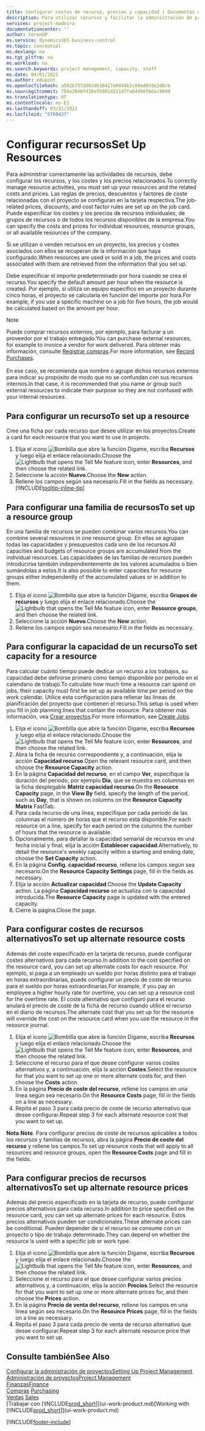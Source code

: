 ```yaml
---
title: Configurar costes de recurso, precios y capacidad | Documentos de Microsoft
description: Para utilizar recursos y facilitar la administración de proyectos, especifique costes y precios para recursos individuales o grupos de recursos, y configure la capacidad de recursos.
services: project-madeira
documentationcenter: ''
author: SorenGP
ms.service: dynamics365-business-central
ms.topic: conceptual
ms.devlang: na
ms.tgt_pltfrm: na
ms.workload: na
ms.search.keywords: project management, capacity, staff
ms.date: 04/01/2021
ms.author: edupont
ms.openlocfilehash: a502b757dd82db16417a0846b2c89ad07de2d8cb
ms.sourcegitcommit: 766e2840fd16efb901d211d7fa64d96766ac99d9
ms.translationtype: HT
ms.contentlocale: es-ES
ms.lasthandoff: 03/31/2021
ms.locfileid: "5780437"
---
```

# <a name="set-up-resources"></a><span data-ttu-id="6fa89-103">Configurar recursos</span><span class="sxs-lookup"><span data-stu-id="6fa89-103">Set Up Resources</span></span>
<span data-ttu-id="6fa89-104">Para administrar correctamente las actividades de recursos, debe configurar los recursos, y los costes y los precios relacionados.</span><span class="sxs-lookup"><span data-stu-id="6fa89-104">To correctly manage resource activities, you must set up your resources and the related costs and prices.</span></span> <span data-ttu-id="6fa89-105">Las reglas de precios, descuentos y factores de coste relacionadas con el proyecto se configuran en la tarjeta respectiva.</span><span class="sxs-lookup"><span data-stu-id="6fa89-105">The job-related prices, discounts, and cost factor rules are set up on the job card.</span></span> <span data-ttu-id="6fa89-106">Puede especificar los costes y los precios de recursos individuales, de grupos de recursos o de todos los recursos disponibles de la empresa.</span><span class="sxs-lookup"><span data-stu-id="6fa89-106">You can specify the costs and prices for individual resources, resource groups, or all available resources of the company.</span></span>

<span data-ttu-id="6fa89-107">Si se utilizan o venden recursos en un proyecto, los precios y costes asociados con ellos se recuperan de la información que haya configurado.</span><span class="sxs-lookup"><span data-stu-id="6fa89-107">When resources are used or sold in a job, the prices and costs associated with them are retrieved from the information that you set up.</span></span>

<span data-ttu-id="6fa89-108">Debe especificar el importe predeterminado por hora cuando se crea el recurso.</span><span class="sxs-lookup"><span data-stu-id="6fa89-108">You specify the default amount per hour when the resource is created.</span></span> <span data-ttu-id="6fa89-109">Por ejemplo, si utiliza un equipo específico en un proyecto durante cinco horas, el proyecto se calcularía en función del importe por hora.</span><span class="sxs-lookup"><span data-stu-id="6fa89-109">For example, if you use a specific machine on a job for five hours, the job would be calculated based on the amount per hour.</span></span>

> [!NOTE]
> <span data-ttu-id="6fa89-110">Puede comprar recursos externos, por ejemplo, para facturar a un proveedor por el trabajo entregado.</span><span class="sxs-lookup"><span data-stu-id="6fa89-110">You can purchase external resources, for example to invoice a vendor for work delivered.</span></span> <span data-ttu-id="6fa89-111">Para obtener más información, consulte [Registrar compras](purchasing-how-record-purchases.md).</span><span class="sxs-lookup"><span data-stu-id="6fa89-111">For more information, see [Record Purchases](purchasing-how-record-purchases.md).</span></span><br /><br />
> <span data-ttu-id="6fa89-112">En ese caso, se recomienda que nombre o agrupe dichos recursos externos para indicar su propósito de modo que no se confundan con sus recursos internos.</span><span class="sxs-lookup"><span data-stu-id="6fa89-112">In that case, it is recommended that you name or group such external resources to indicate their purpose so they are not confused with your internal resources.</span></span>

## <a name="to-set-up-a-resource"></a><span data-ttu-id="6fa89-113">Para configurar un recurso</span><span class="sxs-lookup"><span data-stu-id="6fa89-113">To set up a resource</span></span>
<span data-ttu-id="6fa89-114">Cree una ficha por cada recurso que desee utilizar en los proyectos.</span><span class="sxs-lookup"><span data-stu-id="6fa89-114">Create a card for each resource that you want to use in projects.</span></span>

1. <span data-ttu-id="6fa89-115">Elija el icono ![Bombilla que abre la función Dígame](media/ui-search/search_small.png "Dígame qué desea hacer"), escriba **Recursos** y luego elija el enlace relacionado.</span><span class="sxs-lookup"><span data-stu-id="6fa89-115">Choose the ![Lightbulb that opens the Tell Me feature](media/ui-search/search_small.png "Tell me what you want to do") icon, enter **Resources**, and then choose the related link.</span></span>
2. <span data-ttu-id="6fa89-116">Seleccione la acción **Nuevo**.</span><span class="sxs-lookup"><span data-stu-id="6fa89-116">Choose the **New** action.</span></span>
3. <span data-ttu-id="6fa89-117">Rellene los campos según sea necesario.</span><span class="sxs-lookup"><span data-stu-id="6fa89-117">Fill in the fields as necessary.</span></span> [!INCLUDE[tooltip-inline-tip](includes/tooltip-inline-tip_md.md)]  

## <a name="to-set-up-a-resource-group"></a><span data-ttu-id="6fa89-118">Para configurar una familia de recursos</span><span class="sxs-lookup"><span data-stu-id="6fa89-118">To set up a resource group</span></span>
<span data-ttu-id="6fa89-119">En una familia de recursos se pueden combinar varios recursos.</span><span class="sxs-lookup"><span data-stu-id="6fa89-119">You can combine several resources in one resource group.</span></span> <span data-ttu-id="6fa89-120">En ellas se agrupan todas las capacidades y presupuestos cada uno de los recursos.</span><span class="sxs-lookup"><span data-stu-id="6fa89-120">All capacities and budgets of resource groups are accumulated from the individual resources.</span></span> <span data-ttu-id="6fa89-121">Las capacidades de las familias de recursos pueden introducirse también independientemente de los valores acumulados o bien sumándolas a estos.</span><span class="sxs-lookup"><span data-stu-id="6fa89-121">It is also possible to enter capacities for resource groups either independently of the accumulated values or in addition to them.</span></span>

1. <span data-ttu-id="6fa89-122">Elija el icono ![Bombilla que abre la función Dígame](media/ui-search/search_small.png "Dígame qué desea hacer"), escriba **Grupos de recursos** y luego elija el enlace relacionado.</span><span class="sxs-lookup"><span data-stu-id="6fa89-122">Choose the ![Lightbulb that opens the Tell Me feature](media/ui-search/search_small.png "Tell me what you want to do") icon, enter **Resource groups**, and then choose the related link.</span></span>
2. <span data-ttu-id="6fa89-123">Seleccione la acción **Nuevo**.</span><span class="sxs-lookup"><span data-stu-id="6fa89-123">Choose the **New** action.</span></span>
3. <span data-ttu-id="6fa89-124">Rellene los campos según sea necesario.</span><span class="sxs-lookup"><span data-stu-id="6fa89-124">Fill in the fields as necessary.</span></span>

## <a name="to-set-capacity-for-a-resource"></a><span data-ttu-id="6fa89-125">Para configurar la capacidad de un recurso</span><span class="sxs-lookup"><span data-stu-id="6fa89-125">To set capacity for a resource</span></span>
<span data-ttu-id="6fa89-126">Para calcular cuánto tiempo puede dedicar un recurso a los trabajos, su capacidad debe definirse primero como tiempo disponible por periodo en el calendario de trabajo.</span><span class="sxs-lookup"><span data-stu-id="6fa89-126">To calculate how much time a resource can spend on jobs, their capacity must first be set up as available time per period on the work calendar.</span></span> <span data-ttu-id="6fa89-127">Utilice esta configuración para rellenar las líneas de planificación del proyecto que contienen el recurso.</span><span class="sxs-lookup"><span data-stu-id="6fa89-127">This setup is used when you fill in job planning lines that contain the resource.</span></span> <span data-ttu-id="6fa89-128">Para obtener más información, vea [Crear proyectos](projects-how-create-jobs.md).</span><span class="sxs-lookup"><span data-stu-id="6fa89-128">For more information, see [Create Jobs](projects-how-create-jobs.md).</span></span>

1. <span data-ttu-id="6fa89-129">Elija el icono ![Bombilla que abre la función Dígame](media/ui-search/search_small.png "Dígame qué desea hacer"), escriba **Recursos** y luego elija el enlace relacionado.</span><span class="sxs-lookup"><span data-stu-id="6fa89-129">Choose the ![Lightbulb that opens the Tell Me feature](media/ui-search/search_small.png "Tell me what you want to do") icon, enter **Resources**, and then choose the related link.</span></span>
2. <span data-ttu-id="6fa89-130">Abra la ficha de recurso correspondiente y, a continuación, elija la acción **Capacidad recurso**.</span><span class="sxs-lookup"><span data-stu-id="6fa89-130">Open the relevant resource card, and then choose the **Resource Capacity** action.</span></span>
3. <span data-ttu-id="6fa89-131">En la página **Capacidad del recurso**, en el campo **Ver**, especifique la duración del periodo, por ejemplo **Día**, que se muestra en columnas en la ficha desplegable **Matriz capacidad recurso**.</span><span class="sxs-lookup"><span data-stu-id="6fa89-131">On the **Resource Capacity** page, in the **View By** field, specify the length of the period, such as **Day**, that is shown on columns on the **Resource Capacity Matrix** FastTab.</span></span>
4. <span data-ttu-id="6fa89-132">Para cada recurso de una línea, especifique por cada periodo de las columnas el número de horas que el recurso está disponible.</span><span class="sxs-lookup"><span data-stu-id="6fa89-132">For each resource on a line, specify for each period on the columns the number of hours that the resource is available.</span></span>
5. <span data-ttu-id="6fa89-133">Opcionalmente, para detallar la capacidad semanal de recursos en una fecha inicial y final, elija la acción **Establecer capacidad**.</span><span class="sxs-lookup"><span data-stu-id="6fa89-133">Alternatively, to detail the resource's weekly capacity within a starting and ending date, choose the **Set Capacity** action.</span></span>
6. <span data-ttu-id="6fa89-134">En la página **Config. capacidad recurso**, rellene los campos según sea necesario.</span><span class="sxs-lookup"><span data-stu-id="6fa89-134">On the **Resource Capacity Settings** page, fill in the fields as necessary.</span></span>
7. <span data-ttu-id="6fa89-135">Elija la acción **Actualizar capacidad**.</span><span class="sxs-lookup"><span data-stu-id="6fa89-135">Choose the **Update Capacity** action.</span></span> <span data-ttu-id="6fa89-136">La página **Capacidad recurso** se actualiza con la capacidad introducida.</span><span class="sxs-lookup"><span data-stu-id="6fa89-136">The **Resource Capacity** page is updated with the entered capacity.</span></span>
8. <span data-ttu-id="6fa89-137">Cierre la página.</span><span class="sxs-lookup"><span data-stu-id="6fa89-137">Close the page.</span></span>

## <a name="to-set-up-alternate-resource-costs"></a><span data-ttu-id="6fa89-138">Para configurar costes de recursos alternativos</span><span class="sxs-lookup"><span data-stu-id="6fa89-138">To set up alternate resource costs</span></span>
<span data-ttu-id="6fa89-139">Además del coste especificado en la tarjeta de recurso, puede configurar costes alternativos para cada recurso.</span><span class="sxs-lookup"><span data-stu-id="6fa89-139">In addition to the cost specified on the resource card, you can set up alternate costs for each resource.</span></span> <span data-ttu-id="6fa89-140">Por ejemplo, si paga a un empleado un sueldo por horas distinto para el trabajo en horas extraordinarias, puede configurar un precio de coste de recurso para el sueldo por horas extraordinarias.</span><span class="sxs-lookup"><span data-stu-id="6fa89-140">For example, if you pay an employee a higher hourly rate for overtime, you can set up a resource cost for the overtime rate.</span></span> <span data-ttu-id="6fa89-141">El coste alternativo que configuró para el recurso anulará el precio de coste de la ficha de recurso cuando utilice el recurso en el diario de recursos.</span><span class="sxs-lookup"><span data-stu-id="6fa89-141">The alternate cost that you set up for the resource will override the cost on the resource card when you use the resource in the resource journal.</span></span>

1. <span data-ttu-id="6fa89-142">Elija el icono ![Bombilla que abre la función Dígame](media/ui-search/search_small.png "Dígame qué desea hacer"), escriba **Recursos** y luego elija el enlace relacionado.</span><span class="sxs-lookup"><span data-stu-id="6fa89-142">Choose the ![Lightbulb that opens the Tell Me feature](media/ui-search/search_small.png "Tell me what you want to do") icon, enter **Resources**, and then choose the related link.</span></span>  
2. <span data-ttu-id="6fa89-143">Seleccione el recurso para el que desee configurar varios costes alternativos y, a continuación, elija la acción **Costes**.</span><span class="sxs-lookup"><span data-stu-id="6fa89-143">Select the resource for that you want to set up one or more alternate costs for, and then choose the **Costs** action.</span></span>  
3. <span data-ttu-id="6fa89-144">En la página **Precio de coste del recurso**, rellene los campos en una línea según sea necesario.</span><span class="sxs-lookup"><span data-stu-id="6fa89-144">On the **Resource Costs** page, fill in the fields on a line as necessary.</span></span>  
4. <span data-ttu-id="6fa89-145">Repita el paso 3 para cada precio de coste de recurso alternativo que desee configurar.</span><span class="sxs-lookup"><span data-stu-id="6fa89-145">Repeat step 3 for each alternate resource cost that you want to set up.</span></span>

<span data-ttu-id="6fa89-146">**Nota**.</span><span class="sxs-lookup"><span data-stu-id="6fa89-146">**Note**.</span></span> <span data-ttu-id="6fa89-147">Para configurar precios de coste de recursos aplicables a todos los recursos y familias de recursos, abra la página **Precio de coste del recurso** y rellene los campos.</span><span class="sxs-lookup"><span data-stu-id="6fa89-147">To set up resource costs that will apply to all resources and resource groups, open the **Resource Costs** page and fill in the fields.</span></span>

## <a name="to-set-up-alternate-resource-prices"></a><span data-ttu-id="6fa89-148">Para configurar precios de recursos alternativos</span><span class="sxs-lookup"><span data-stu-id="6fa89-148">To set up alternate resource prices</span></span>
<span data-ttu-id="6fa89-149">Además del precio especificado en la tarjeta de recurso, puede configurar precios alternativos para cada recurso.</span><span class="sxs-lookup"><span data-stu-id="6fa89-149">In addition to price specified on the resource card, you can set up alternate prices for each resource.</span></span> <span data-ttu-id="6fa89-150">Estos precios alternativos pueden ser condicionales.</span><span class="sxs-lookup"><span data-stu-id="6fa89-150">These alternate prices can be conditional.</span></span> <span data-ttu-id="6fa89-151">Pueden depender de si el recurso se consume con un proyecto o tipo de trabajo determinado.</span><span class="sxs-lookup"><span data-stu-id="6fa89-151">They can depend on whether the resource is used with a specific job or work type.</span></span>

1. <span data-ttu-id="6fa89-152">Elija el icono ![Bombilla que abre la función Dígame](media/ui-search/search_small.png "Dígame qué desea hacer"), escriba **Recursos** y luego elija el enlace relacionado.</span><span class="sxs-lookup"><span data-stu-id="6fa89-152">Choose the ![Lightbulb that opens the Tell Me feature](media/ui-search/search_small.png "Tell me what you want to do") icon, enter **Resources**, and then choose the related link.</span></span>
2. <span data-ttu-id="6fa89-153">Seleccione el recurso para el que desee configurar varios precios alternativos y, a continuación, elija la acción **Precios**.</span><span class="sxs-lookup"><span data-stu-id="6fa89-153">Select the resource for that you want to set up one or more alternate prices for, and then choose the **Prices** action.</span></span>
3. <span data-ttu-id="6fa89-154">En la página **Precio de venta del recurso**, rellene los campos en una línea según sea necesario.</span><span class="sxs-lookup"><span data-stu-id="6fa89-154">On the **Resource Prices** page, fill in the fields on a line as necessary.</span></span>
4. <span data-ttu-id="6fa89-155">Repita el paso 3 para cada precio de venta de recurso alternativo que desee configurar.</span><span class="sxs-lookup"><span data-stu-id="6fa89-155">Repeat step 3 for each alternate resource price that you want to set up.</span></span>

## <a name="see-also"></a><span data-ttu-id="6fa89-156">Consulte también</span><span class="sxs-lookup"><span data-stu-id="6fa89-156">See Also</span></span>
[<span data-ttu-id="6fa89-157">Configurar la administración de proyectos</span><span class="sxs-lookup"><span data-stu-id="6fa89-157">Setting Up Project Management</span></span>](projects-setup-projects.md)  
[<span data-ttu-id="6fa89-158">Administración de proyectos</span><span class="sxs-lookup"><span data-stu-id="6fa89-158">Project Management</span></span>](projects-manage-projects.md)  
[<span data-ttu-id="6fa89-159">Finanzas</span><span class="sxs-lookup"><span data-stu-id="6fa89-159">Finance</span></span>](finance.md)  
<span data-ttu-id="6fa89-160">[Compras](purchasing-manage-purchasing.md)       </span><span class="sxs-lookup"><span data-stu-id="6fa89-160">[Purchasing](purchasing-manage-purchasing.md)       </span></span>  
<span data-ttu-id="6fa89-161">[Ventas](sales-manage-sales.md)    </span><span class="sxs-lookup"><span data-stu-id="6fa89-161">[Sales](sales-manage-sales.md)    </span></span>  
<span data-ttu-id="6fa89-162">[Trabajar con [!INCLUDE[prod_short](includes/prod_short.md)]](ui-work-product.md)</span><span class="sxs-lookup"><span data-stu-id="6fa89-162">[Working with [!INCLUDE[prod_short](includes/prod_short.md)]](ui-work-product.md)</span></span>  


[!INCLUDE[footer-include](includes/footer-banner.md)]
